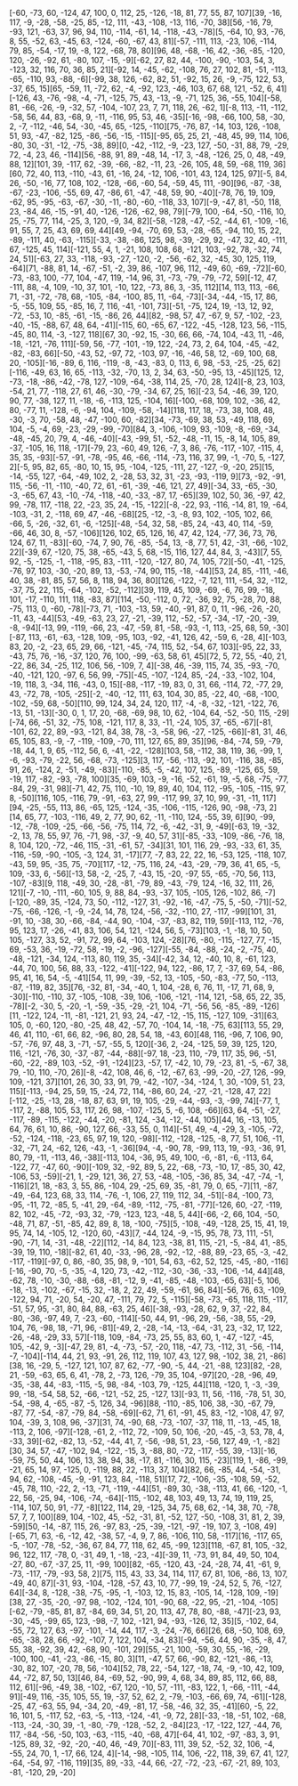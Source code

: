 [-60, -73, 60, -124, 47, 100, 0, 112, 25, -126, -18, 81, 77, 55, 87, 107][39, -16, 117, -9, -28, -58, -25, 85, -12, 111, -43, -108, -13, 116, -70, 38][56, -16, 79, -93, 121, -63, 37, 96, 94, 110, -114, -61, 14, -118, -43, -78][5, -64, 10, 93, -76, 8, 55, -52, 63, -45, 63, -124, -60, -67, 43, 81][-57, -111, 113, -23, 106, -114, 79, 85, -54, -17, 19, -8, 122, -68, 78, 80][96, 48, -68, -16, 42, -36, -85, -120, 120, -26, -92, 61, -80, 107, -15, -9][-62, 27, 82, 44, -100, -90, -103, 54, 3, -123, 32, 116, 70, 36, 85, 21][-92, 14, -45, -62, -108, 76, 27, 102, 81, -51, -113, -65, -110, 93, -88, -6][-99, 38, 126, -62, 82, 51, -92, 15, 26, -9, -75, 122, 53, -37, 65, 15][65, -59, 11, -72, 62, -4, -92, 123, -46, 103, 67, 68, 121, -52, 6, 41][-126, 43, -76, -98, -4, -71, -125, 75, 43, -13, -9, -71, 125, 36, -55, 104][-58, 81, -66, -26, -9, -32, 57, -104, -107, 23, 7, 71, 118, 26, -62, 1][-8, 113, -11, -112, -58, 56, 44, 83, -68, 9, -11, -116, 95, 53, 46, -35][-16, -98, -66, 100, 58, -30, 2, -7, -112, -46, 54, -30, -45, 65, -125, -110][75, -76, 87, -14, 103, 126, -108, 51, 93, -47, -82, 125, -86, -56, -15, -115][-95, 65, 25, 21, -48, 45, 99, 114, 106, -80, 30, -31, -12, -75, -38, 89][0, -42, -112, -9, -23, 127, -50, -31, 88, 79, -29, 72, -4, 23, 46, -114][56, -88, 91, 89, -48, 14, -17, 3, -48, -126, 25, 0, 48, -49, 88, 12][101, 39, -117, 62, -39, -66, -82, -11, 23, -26, 105, 48, 59, -68, 119, 36][60, 72, 40, 113, -110, -43, 61, -16, 24, -12, 106, -101, 43, 124, 125, 97][-5, 84, 26, -50, -16, 77, 108, 102, -128, -66, -60, 54, -59, 45, 111, -90][96, -87, -38, -67, -23, -106, -55, 69, 47, -86, 61, -47, -48, 59, 90, -40][-78, 76, 19, 109, -62, 95, -95, -63, -67, -30, -11, -80, -60, -118, 33, 107][-9, -47, 81, -50, 118, 23, -84, 46, -15, -91, 40, -126, -126, -62, 98, 79][-79, 100, -64, -50, -116, 10, 25, -75, 77, 114, -25, 3, 120, -9, 34, 82][-58, -128, -47, -52, -44, 61, -109, -16, 91, 55, 7, 25, 43, 69, 69, 44][49, -94, -70, 69, 53, -28, -65, -94, 110, 15, 22, -89, -111, 40, -63, -115][-33, -38, -86, 125, 98, -39, -29, 92, -47, 32, 40, -111, 67, -125, 45, 114][-121, 55, 4, 1, -21, 108, 108, 68, -121, 103, -92, 78, -32, 74, 24, 51][-63, 27, 33, -118, -93, -27, -120, -2, -56, -62, 32, -45, 30, 125, 119, -64][71, -88, 81, 14, -67, -51, -2, 39, 86, -107, 96, 112, -49, 60, -69, -72][-60, -73, -83, 100, -77, 104, -47, 119, -14, 96, 31, -73, -79, -79, -72, 59][-12, 47, -111, 88, -4, 109, -10, 37, 101, -10, 122, -73, 86, 3, -35, 112][14, 113, 113, -66, 71, -31, -72, -78, 68, -105, -84, -100, 85, 11, -64, -73][-34, -44, -15, 17, 86, -5, -55, 109, 55, -85, 16, 7, 116, -41, -101, 73][-51, -75, 124, 19, -13, 12, 92, -72, -53, 10, -85, -61, -15, -86, 26, 44][82, -98, 57, 47, -67, 9, 57, -102, -23, -40, -15, -88, 67, 48, 64, -41][-115, 60, -65, 67, -122, -45, -128, 123, 56, -115, -45, 80, 114, -3, -127, 118][67, 30, -92, 15, -30, 66, 66, -74, 104, -43, 11, -46, -18, -121, -76, 111][-59, 56, -77, -101, -19, 122, -24, 73, 2, 64, 104, -45, -42, -82, -83, 66][-50, -43, 52, -97, 72, -103, 97, -16, -46, 58, 12, -69, 100, 68, 20, -105][-16, -89, 6, 116, -119, -8, -43, -83, 0, 113, 6, 98, -53, -25, -25, 62][-116, -49, 63, 16, 65, -113, -32, -70, 13, 2, 34, 63, -50, -95, 13, -45][125, 12, -73, -18, -86, -42, -78, 127, -109, -64, -38, 114, 25, -70, 28, 124][-8, 23, 103, -54, 21, 77, -118, 27, 61, 46, -30, -79, -34, 67, 25, 16][-23, 54, -46, 39, 120, 90, 77, -38, 127, 11, -18, -6, -113, 125, -104, 16][-100, -68, 109, 102, -36, 42, 80, -77, 11, -128, -6, -94, 104, -109, -58, -14][118, 117, 18, -73, 38, 108, 48, -30, -3, 70, -58, 48, -47, -100, 60, -82][34, -73, -69, 38, 53, -49, 118, 69, 104, -5, -4, 69, -23, -29, -99, -70][84, 3, -106, -109, 93, -109, -8, -69, -34, -48, -45, 20, 79, 4, -46, -40][-43, -99, 51, -52, -48, -11, 15, -8, 14, 105, 89, -37, -105, 16, 118, -17][-79, 23, -60, 49, 126, -7, 3, 86, -76, -117, -107, -115, 4, 35, 35, -93][-57, -91, -78, -95, 46, -66, -114, -73, 116, 37, 99, -1, -70, 5, -127, 2][-5, 95, 82, 65, -80, 10, 15, 95, -104, -125, -111, 27, -127, -9, -20, 25][15, -14, -55, 127, -64, -49, 102, 2, -28, 53, 32, 31, -23, -93, -119, 9][73, -92, -91, 115, -56, -11, -110, -40, 72, 61, -61, -39, -46, 121, 27, 49][-34, 33, -65, -30, -3, -65, 67, 43, -10, -74, -118, -40, -33, -87, 17, -65][39, 102, 50, 36, -97, 42, 99, -78, 117, -118, 22, -23, 35, 24, -15, -122][-8, -22, 93, -116, -14, 81, 19, -64, -103, -31, 2, -118, 69, 47, -46, -68][25, -12, -3, -8, 93, 102, -105, 102, 66, -66, 5, -26, -32, 61, -6, -125][-48, -54, 32, 58, -85, 24, -43, 40, 114, -59, -66, 46, 30, 8, -57, -106][126, 102, 65, 126, 16, 47, 42, 124, -77, 36, 73, 76, 124, 67, 11, -83][-60, -74, 7, 90, 76, -85, -54, 13, -8, 77, 51, 42, -31, -66, -102, 22][-39, 67, -120, 75, 38, -65, -43, 5, 68, -15, 116, 127, 44, 84, 3, -43][7, 55, 92, -5, -125, -1, -118, -95, 83, -111, -120, -127, 80, 74, 105, 72][-50, -41, -125, -76, 97, 103, -30, -20, 89, 13, -53, -74, 90, 115, -18, -44][53, 24, 85, -111, -46, 40, 38, -81, 85, 57, 56, 8, 118, 94, 36, 80][126, -122, -7, 121, 111, -54, 32, -112, -37, 75, 22, 115, -64, -102, -52, -112][39, 119, 45, 109, -69, -6, 76, 99, -18, 101, -17, -110, 111, 118, -83, 87][114, -50, -112, 0, 72, -36, 92, 75, -28, 70, 88, -75, 113, 0, -60, -78][-73, 71, -103, -13, 59, -40, -91, 87, 0, 11, -96, -26, -20, -11, 43, -44][53, -49, -63, 23, 27, -21, -39, 112, -52, -57, -34, -17, -20, -39, -8, -94][-13, 99, -119, -66, 23, -47, -59, 81, -58, -93, -1, 113, -25, 68, 59, -30][-87, 113, -61, -63, -128, 109, -95, 103, -92, -41, 126, 42, -59, 6, -28, 4][-103, 83, 20, -2, -23, 65, 29, 66, -121, -45, -74, 115, 52, -54, 67, 103][-95, 22, 33, -43, 75, 76, -16, -37, 120, 76, 100, -99, -63, 58, 61, 45][72, 5, 72, 55, -40, 21, -22, 86, 34, -25, 112, 106, 56, -109, 7, 4][-38, 46, -39, 115, 74, 35, -93, -70, -40, -121, 120, -97, 6, 56, 99, -75][-45, -107, -124, 85, -24, -33, -102, 104, -19, 118, 3, -34, 116, -43, 0, 15][-88, -117, -19, 83, 0, 31, 66, -114, 72, -77, 29, 43, -72, 78, -105, -25][-2, -40, -12, 111, 63, 104, 30, 85, -22, 40, -68, -100, -102, -59, 68, -50][110, 99, 124, 34, 24, 120, 117, -4, -8, -32, -121, -122, 76, -13, 51, -13][-30, 0, 1, 17, 20, -68, -69, 98, 10, 62, -104, 64, -52, -50, 115, -29][-74, 66, -51, 32, -75, 108, -121, 117, 8, 33, -11, -24, 105, 37, -65, -67][-81, -101, 62, 22, 89, -93, -121, 84, 38, 78, -3, -58, 96, -27, -125, -66][-81, 31, 46, 65, 105, 83, -9, -7, -119, -109, -70, 111, 127, 65, 89, 35][96, -84, -74, 59, -79, -18, 44, 1, 9, 65, -112, 56, 6, -41, -22, -128][103, 58, -112, 38, 119, 36, -99, 1, -6, -93, -79, -22, 56, -68, -73, -125][3, 117, -56, -113, -92, 101, -116, 38, -85, 91, 26, -124, 2, -51, -49, -83][-110, -85, -5, -42, 107, 125, -89, -125, 65, 59, -19, 117, -82, -93, -78, 100][35, -69, 103, -9, -16, -52, -61, 19, -5, 68, -75, -77, -84, 29, -31, 98][-71, 42, 75, 110, -10, 19, 89, 40, 104, 112, -95, -105, -115, 97, 8, -50][116, 105, -116, 79, -91, -63, 27, 99, -117, 99, 37, 10, 99, -31, -11, 117][94, -25, -55, 113, 86, -65, 125, -124, -35, -106, -115, -126, 90, -98, -73, 2][14, 65, 77, -103, -116, 49, 2, 77, 90, 62, -11, -110, 124, -55, 39, 6][90, -99, -12, -78, -109, -25, -66, -56, -75, 114, 72, -6, -42, -31, 9, -49][-63, 19, -32, -2, 13, 78, 55, 97, 76, -71, 98, -37, -9, 40, 57, 31][-85, -33, -109, -86, -76, 18, 8, 104, 120, -72, -46, 115, -31, -61, 57, -34][31, 101, 116, 29, -93, -33, 61, 35, -116, -59, -90, -105, -3, 124, 31, -17][77, -7, 83, 22, 22, 16, -53, 125, -118, 107, -43, 59, 95, -35, 75, -70][117, -12, -75, 116, 24, -43, -29, -79, 36, 41, 65, -5, 109, -33, 6, -56][-13, 58, -2, -25, 7, -43, 15, -20, -97, 55, -65, -70, 56, 113, -107, -83][9, 118, -49, 30, -28, -81, -79, 89, -43, -79, 124, -16, 32, 111, 26, 121][-7, -10, -111, -60, 105, 9, 88, 84, -93, -37, 105, -105, 126, -102, 86, -7][-120, -89, 35, -124, 73, 50, -112, -127, 31, -92, -16, -47, -75, 5, -50, -71][-52, -75, -66, -126, -1, -9, -24, 14, 78, 124, -56, -32, -110, 27, -117, -99][101, 31, -91, 10, -38, 30, -66, -84, -44, 90, -104, -37, -83, 82, 119, 59][-113, 112, -76, 95, 123, 17, -26, -41, 83, 106, 54, 121, -124, 56, 5, -73][103, -1, -18, 10, 50, 105, -127, 33, 52, -91, 72, 99, 64, -103, 124, -28][76, -80, -115, -127, 77, -15, 69, -53, 36, -19, -72, 58, -19, -2, -96, -127][-55, -84, -88, -24, -2, -75, 40, -48, -121, -34, 124, -113, 80, 119, 35, -34][-42, 34, 12, -40, 10, 8, -61, 123, -44, 70, 100, 56, 88, 33, -122, -41][-122, 94, 122, -86, 17, 7, -37, 69, 54, -86, 95, 41, 16, 54, -5, -41][54, 11, 99, -39, -52, 13, -105, -50, -83, -77, 50, -113, -87, -119, 82, 35][76, -32, 81, -34, -40, 1, 104, -28, 6, 76, 11, -17, 71, 68, 9, -30][-110, -110, 37, -105, -108, -39, 106, -106, -121, -114, 121, -58, 65, 22, 35, -78][-2, -30, 5, -20, -1, -59, -35, -29, -21, 104, -71, -56, 56, -85, -89, -126][11, -122, 124, -11, -81, -121, 21, 93, 24, -47, -12, -15, 115, -127, 109, -31][63, 105, 0, -60, 120, -80, -25, 48, 42, -57, 70, -104, 14, -18, -75, 63][113, 55, 29, 46, 41, 110, -61, 66, 82, -96, 80, 28, 54, 18, -43, 60][48, 116, -96, 7, 106, 90, -57, -76, 97, 48, 3, -71, -57, -55, 5, 120][-36, 2, -24, -125, 59, 39, 125, 120, 116, -121, -76, 30, -37, -87, -44, -88][-97, 18, -23, 110, -79, 117, 35, 96, -51, -60, -22, -89, 103, -52, -91, -124][23, -57, 17, -42, 10, 79, -23, 81, -5, -67, 38, 79, -10, 110, -70, 26][-8, -42, 108, 46, 6, -12, -67, 63, -99, -20, -27, 126, -99, 109, -121, 37][101, 26, 30, 33, 91, 79, -42, -107, -34, -124, 1, 30, -109, 51, 23, 115][-113, -94, 25, 59, 15, -24, 72, 114, -86, 60, 24, -27, -21, -128, 47, 22][-112, -25, -13, 28, -18, 87, 63, 91, 19, 105, -29, -44, -93, -3, -99, 74][-77, 1, -117, 2, -88, 105, 53, 117, 26, 98, -107, -125, 5, -6, 108, -66][63, 64, -51, -27, -117, -89, -115, -122, -44, -20, -81, 124, -34, -12, -44, 105][44, 16, -13, 105, 64, 76, 61, 10, 86, -90, 127, 66, -33, 55, 0, 114][-51, 49, -4, -29, 3, -105, -72, -52, -124, -118, -23, 65, 97, 19, 120, -98][-112, -128, -125, -8, 77, 51, 106, -11, -32, -71, 24, -62, 126, -43, -1, -36][94, -4, -90, 78, -99, 113, 19, -93, -36, 91, 80, 79, -11, -113, 46, -38][-113, 104, -36, 95, 49, 100, -6, -81, -6, -113, 64, -122, 77, -47, 60, -90][-109, 32, -92, 89, 5, 22, -68, -73, -10, 17, -85, 30, 42, -106, 53, -59][-21, 1, -29, 121, 36, 27, 53, -48, -105, -36, 85, 34, -47, -74, -1, -116][21, 18, -83, 3, 55, 86, -104, 29, -25, 69, 35, -81, 79, 0, 65, -7][11, -87, -49, -64, 123, 68, 33, 114, -76, -1, 106, 27, 119, 112, 34, -51][-84, -100, 73, -95, -11, 72, -85, 5, -41, 29, -64, -89, -112, -75, -81, -77][-126, 60, -27, -119, 82, 102, -45, -72, -93, 32, -79, -123, 123, -48, 5, 44][-66, -2, 66, 104, -50, -48, 71, 87, -51, -85, 42, 89, 8, 18, -100, -75][5, -108, -49, -128, 25, 15, 41, 19, 95, 74, 14, -105, 12, -120, 60, -43][7, -44, 124, -9, -15, 95, 78, 73, 111, -51, -90, -71, 14, -31, -48, -22][112, -14, 84, 123, -38, 81, 115, -21, -5, -84, 41, -85, -39, 19, 110, -18][-82, 61, 40, -33, -96, 28, -92, -12, -88, 89, -23, 65, -3, -42, -117, -119][-97, 0, 86, -80, 35, 98, 9, -101, 54, 63, -62, 52, 125, -45, -80, -116][-16, -90, 70, -5, -35, -4, 120, 73, -42, -112, -30, -36, -33, -106, -14, 44][48, -62, 78, -10, -30, -88, -68, -81, -12, 9, -41, -85, -48, -103, -65, 63][-5, 106, -18, -13, -102, -67, -15, 32, -18, 2, 22, 49, -59, -61, 96, 84][-56, 76, 63, -109, -122, 94, 71, -20, 54, -20, 47, -111, 79, 72, 5, -115][-58, -73, -65, 118, 115, -117, -51, 57, 95, -31, 80, 84, 88, -63, 25, 46][-38, -93, -28, 62, 9, 37, -22, 84, -80, -36, -97, 49, 7, -23, -60, -114][-50, 44, 91, -96, 29, -56, -38, 55, -29, 104, 76, -98, 18, -71, 96, -81][-49, 2, -28, -14, -13, -64, -31, 23, -32, 17, 122, -26, -48, -29, 33, 57][-118, 109, -84, -73, 25, 55, 83, 60, 1, -47, -127, -45, 105, -42, 9, -3][-47, 29, 81, -4, -73, -57, -20, 118, -47, 73, -112, 31, -56, -114, -7, -104][-114, 44, 21, 93, -91, 26, 112, 119, 107, 43, 127, 98, -102, 38, 21, -86][38, 16, -29, 5, -127, 121, 107, 87, 62, -77, -90, -5, 44, -21, -88, 123][82, -28, 21, -59, -63, 65, 6, 41, -78, 2, -73, 126, -79, 35, 104, -97][20, -28, -96, 49, -35, -38, 44, -83, -115, -5, 98, -84, -103, 79, -125, 44][118, -120, 1, -3, -39, 99, -18, -54, 58, 52, -66, -121, -52, 25, -127, 13][-93, 11, 56, -116, -78, 51, 30, -54, -98, 4, -65, -87, -5, 126, 34, -96][88, -110, -85, 106, 38, -30, -67, 79, -87, 77, -54, -87, -79, 84, -58, -69][-62, 71, 61, -91, 45, 83, -12, -108, 47, 97, 104, -39, 3, 108, 96, -37][31, 74, -90, 68, -73, -107, -37, 118, 11, -13, -45, 18, -113, 2, 106, -97][-128, -61, 2, -112, 72, -109, 50, 106, -20, -45, -3, 53, 78, 4, -33, 39][-62, -82, 13, -52, -44, 41, 7, -56, -98, 51, 23, -56, 127, 49, -1, -82][30, 34, 57, -47, -102, 94, -122, -15, 3, -88, 80, -72, -117, -55, 39, -13][-16, -59, 75, 50, 44, 106, 13, 38, 94, 38, -17, 81, -116, 30, 115, -23][119, 1, -86, -99, -21, 65, 14, 97, -125, 0, -119, 88, 22, -113, 37, 104][82, 66, -85, 44, -54, -31, 94, 62, -108, -45, -9, -91, 123, 84, -118, 51][17, 72, -106, -35, -108, 59, -52, -45, 78, 110, -22, 2, -13, -71, -119, -44][51, -89, 30, -38, -113, 41, 66, -120, -1, 22, 56, -25, 94, -106, -74, -64][-115, -102, 48, 103, 49, 13, 74, 19, 119, 25, -114, 107, 50, 91, -77, -8][122, 114, 29, -125, 34, 75, 68, 62, -14, 38, 70, -78, 57, 7, 7, 100][89, 104, -102, 45, -52, -31, 81, -52, 127, -50, -108, 31, 81, 2, 39, -59][50, -14, -87, 115, 26, -97, 83, -25, -39, -121, -97, -19, 107, 3, -108, 49][-65, 71, 63, -6, -12, 42, -38, 57, -4, 9, 7, 86, -106, 110, 58, -117][16, -117, 65, -5, -107, -78, -52, -36, 67, 84, 77, 118, 62, 45, -99, 123][118, -67, 81, 105, -32, 96, 122, 117, -78, 0, -31, 49, 1, -18, -23, -4][-39, 11, -73, 91, 84, 49, 50, 104, -27, 80, -67, -37, 25, 11, -99, 100][82, -65, -120, 43, -24, -28, 74, 41, -61, 9, -73, -117, -79, -93, 58, 2][75, 115, 43, 33, 34, 114, 117, 67, 81, 106, -86, 13, 107, -49, 40, 87][-31, 93, -104, -128, -57, 43, 10, 77, -99, 19, -24, 52, 5, 76, -127, 64][-34, 8, -128, -38, -75, -95, -1, -103, 12, 15, 83, -105, 14, -128, 109, -19][38, 27, -35, -20, -97, 98, -102, -124, 101, -90, 68, -22, 95, -21, -104, -105][-62, -79, -85, 81, 87, -84, 69, 34, 51, 20, 113, 47, 78, 80, -88, -47][-23, 93, -30, -45, -99, 65, 123, -98, -7, 102, -121, 94, -93, -126, 12, 35][5, -102, 64, -55, 72, 127, 63, -97, -101, -14, 44, 117, -3, -24, -76, 66][26, 68, -50, 108, 69, -65, -38, 28, 66, -92, -107, 7, 122, 104, -34, 83][-94, -56, 44, 90, -35, -8, 47, 55, 38, -92, 39, 42, -68, 90, -101, 29][55, -21, 100, -59, 30, 55, -16, -29, -100, 100, -41, -23, -86, -15, 80, 3][11, -47, 57, 66, -90, 82, -121, -86, -13, -30, 82, 107, -20, 78, 56, -104][52, 78, 22, -54, 127, -18, 74, -9, -10, 42, 109, 44, -72, 87, 50, 13][46, 84, -69, 52, -90, 99, 4, 68, 34, 89, 85, 112, 66, 88, 112, 61][-96, -49, 38, -102, -67, 120, -10, 57, -111, -83, 122, 1, -66, -111, -44, 91][-49, 116, -35, 105, 55, 19, -37, 52, 62, 2, -79, -103, -66, 69, 74, -61][-128, -25, 47, -63, 55, 94, -34, 20, -49, -81, 17, -58, -46, 32, 35, -41][60, -5, 22, 16, 101, 5, -117, 52, -63, -5, -113, -124, -41, -9, 72, 28][-33, -18, -51, 102, -68, -113, -24, -30, 39, -1, -80, -79, -128, -52, 2, -84][23, -17, -122, 127, -44, 76, 117, -84, -56, -50, 103, -63, -115, -40, -68, 47][-64, 41, 102, -97, -83, 3, 91, -125, 89, 32, -92, -20, -40, 46, -49, 70][-83, 111, 39, 52, -52, 32, 106, -4, -55, 24, 70, 1, -17, 66, 124, 4][-14, -98, -105, 114, 106, -22, 118, 39, 67, 41, 127, -64, -54, 97, -116, 119][35, 89, -33, -44, 66, -27, -72, -23, -67, -21, 89, 103, -81, -120, 29, -20]